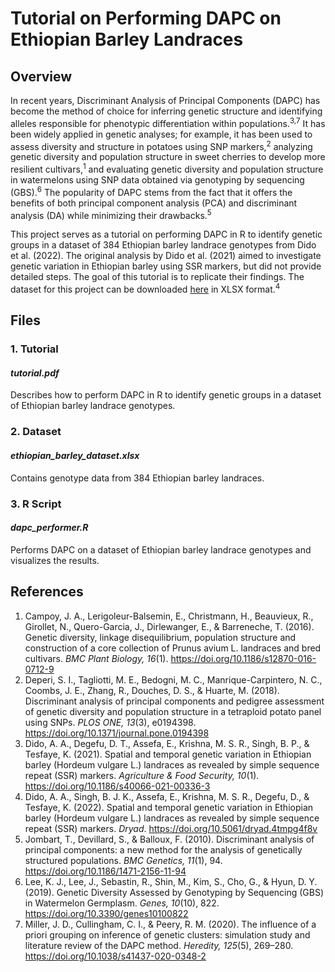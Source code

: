 # Tutorial on Performing DAPC on Ethiopian Barley Landraces

## Overview

In recent years, Discriminant Analysis of Principal Components (DAPC) has become the method of choice for inferring genetic structure and identifying alleles responsible for phenotypic differentiation within populations.<sup>3,7</sup> It has been widely applied in genetic analyses; for example, it has been used to assess diversity and structure in potatoes using SNP markers,<sup>2</sup> analyzing genetic diversity and population structure in sweet cherries to develop more resilient cultivars,<sup>1</sup> and evaluating genetic diversity and population structure in watermelons using SNP data obtained via genotyping by sequencing (GBS).<sup>6</sup> The popularity of DAPC stems from the fact that it offers the benefits of both principal component analysis (PCA) and discriminant analysis (DA) while minimizing their drawbacks.<sup>5</sup>

This project serves as a tutorial on performing DAPC in R to identify genetic groups in a dataset of 384 Ethiopian barley landrace genotypes from Dido et al. (2022). The original analysis by Dido et al. (2021) aimed to investigate genetic variation in Ethiopian barley using SSR markers, but did not provide detailed steps. The goal of this tutorial is to replicate their findings. The dataset for this project can be downloaded [here](https://datadryad.org/stash/dataset/doi:10.5061/dryad.4tmpg4f8v) in XLSX format.<sup>4</sup>

## Files

### 1. Tutorial

#### <em>tutorial.pdf</em>

Describes how to perform DAPC in R to identify genetic groups in a dataset of Ethiopian barley landrace genotypes.

### 2. Dataset

#### <em>ethiopian_barley_dataset.xlsx</em>

Contains genotype data from 384 Ethiopian barley landraces.

### 3. R Script

#### <em>dapc_performer.R</em>

Performs DAPC on a dataset of Ethiopian barley landrace genotypes and visualizes the results.

## References

1. Campoy, J. A., Lerigoleur-Balsemin, E., Christmann, H., Beauvieux, R., Girollet, N., Quero-Garcia, J., Dirlewanger, E., & Barreneche, T. (2016). Genetic diversity, linkage disequilibrium, population structure and construction of a core collection of Prunus avium L. landraces and bred cultivars. <em>BMC Plant Biology, 16</em>(1). https://doi.org/10.1186/s12870-016-0712-9
2. Deperi, S. I., Tagliotti, M. E., Bedogni, M. C., Manrique-Carpintero, N. C., Coombs, J. E., Zhang, R., Douches, D. S., & Huarte, M. (2018). Discriminant analysis of principal components and pedigree assessment of genetic diversity and population structure in a tetraploid potato panel using SNPs. <em>PLOS ONE, 13</em>(3), e0194398. https://doi.org/10.1371/journal.pone.0194398
3. Dido, A. A., Degefu, D. T., Assefa, E., Krishna, M. S. R., Singh, B. P., & Tesfaye, K. (2021). Spatial and temporal genetic variation in Ethiopian barley (Hordeum vulgare L.) landraces as revealed by simple sequence repeat (SSR) markers. <em>Agriculture & Food Security, 10</em>(1). https://doi.org/10.1186/s40066-021-00336-3
4. Dido, A. A., Singh, B. J. K., Assefa, E., Krishna, M. S. R., Degefu, D., & Tesfaye, K. (2022). Spatial and temporal genetic variation in Ethiopian barley (Hordeum vulgare L.) landraces as revealed by simple sequence repeat (SSR) markers. <em>Dryad</em>. https://doi.org/10.5061/dryad.4tmpg4f8v
5. Jombart, T., Devillard, S., & Balloux, F. (2010). Discriminant analysis of principal components: a new method for the analysis of genetically structured populations. <em>BMC Genetics, 11</em>(1), 94. https://doi.org/10.1186/1471-2156-11-94
6. Lee, K. J., Lee, J., Sebastin, R., Shin, M., Kim, S., Cho, G., & Hyun, D. Y. (2019). Genetic Diversity Assessed by Genotyping by Sequencing (GBS) in Watermelon Germplasm. <em>Genes, 10</em>(10), 822. https://doi.org/10.3390/genes10100822
7. Miller, J. D., Cullingham, C. I., & Peery, R. M. (2020). The influence of a priori grouping on inference of genetic clusters: simulation study and literature review of the DAPC method. <em>Heredity, 125</em>(5), 269–280. https://doi.org/10.1038/s41437-020-0348-2